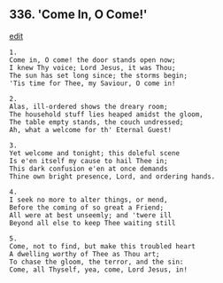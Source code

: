 
## 336.  'Come In, O Come!'
[edit](https://docs.google.com/document/d/1FD0kaCG4lVFlBpv5ihkUq%2DPwL1Q1fryW/edit?mode=html)



    1.
    Come in, O come! the door stands open now; 
    I knew Thy voice; Lord Jesus, it was Thou; 
    The sun has set long since; the storms begin; 
    'Tis time for Thee, my Saviour, O come in! 

    2.
    Alas, ill-ordered shows the dreary room; 
    The household stuff lies heaped amidst the gloom, 
    The table empty stands, the couch undressed; 
    Ah, what a welcome for th' Eternal Guest! 

    3.
    Yet welcome and tonight; this doleful scene 
    Is e'en itself my cause to hail Thee in; 
    This dark confusion e'en at once demands 
    Thine own bright presence, Lord, and ordering hands. 

    4.
    I seek no more to alter things, or mend, 
    Before the coming of so great a Friend; 
    All were at best unseemly; and 'twere ill 
    Beyond all else to keep Thee waiting still 

    5.
    Come, not to find, but make this troubled heart 
    A dwelling worthy of Thee as Thou art; 
    To chase the gloom, the terror, and the sin: 
    Come, all Thyself, yea, come, Lord Jesus, in!
